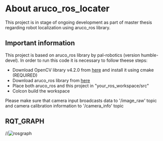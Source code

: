 # About aruco_ros_locater
This project is in stage of ongoing development as part of master thesis regarding robot localization using aruco_ros library.

## Important information
This project is based on aruco_ros library by pal-robotics (version humble-devel). In order to run this code it is necessary to follow theese steps:
+ Download OpenCV library v4.2.0 from [here](https://github.com/opencv/opencv/releases/tag/4.2.0) and install it using cmake (REQUIRED)
+ Download aruco_ros library from [here](https://github.com/pal-robotics/aruco_ros)
+ Place both aruco_ros and this project in "your_ros_workspace/src"
+ Colcon build the workspace

Please make sure that camera input broadcasts data to '/image_raw' topic and camera calibration information to '/camera_info' topic

## RQT_GRAPH

//![rosgraph](https://github.com/DavidHala123/Aruco_ros_locater/assets/78861269/ac68c29a-6ac8-4eb7-b0c7-79495d76db0b)
